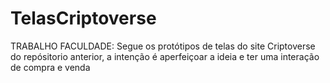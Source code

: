 # TelasCriptoverse

TRABALHO FACULDADE: Segue os protótipos de telas do site Criptoverse do repósitorio anterior, a intenção é aperfeiçoar a ideia e ter uma interação de compra e venda
